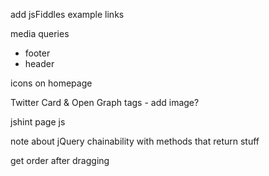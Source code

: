 add jsFiddles example links

media queries
  - footer
  - header

icons on homepage

Twitter Card & Open Graph tags - add image?

jshint page js

note about jQuery chainability with methods that return stuff

get order after dragging
